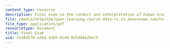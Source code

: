 ```yaml
---
content_type: resource
description: Final exam on the conduct and interpretation of human brain mapping studies.
file: /media/https%3A/open-learning-course-data-rc.s3.amazonaws.com/hst-583-functional-magnetic-resonance-imaging-data-acquisition-and-analysis-fall-2008/fa38d570a2bd4365dc4d8e5dd4a2be13_final.pdf
file_type: application/pdf
resourcetype: Document
title: Final Exam
uid: fa38d570-a2bd-4365-dc4d-8e5dd4a2be13
---
```

